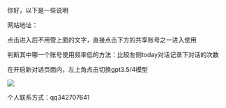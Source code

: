 你好，以下是一些说明

网站地址：[](https://neu.learnwithgpt.club/shared.html)

点击进入后不用管上面的文字，直接点击下方的共享账号之一进入使用

判断其中哪一个账号使用频率低的方法：比较左侧today对话记录下对话的次数

在开启新对话页面内，左上角点击切换gpt3.5/4模型

![](https://pic.imgdb.cn/item/657eb47dc458853aefd6037c.jpg)

个人联系方式：qq342707641

